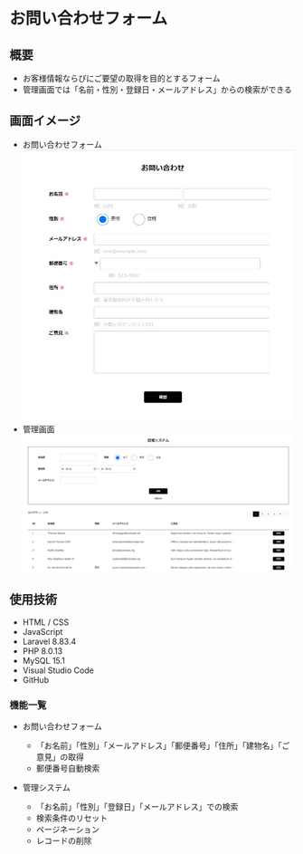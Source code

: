 # お問い合わせフォーム

## 概要

- お客様情報ならびにご要望の取得を目的とするフォーム
- 管理画面では「名前・性別・登録日・メールアドレス」からの検索ができる

## 画面イメージ

- お問い合わせフォーム
![お問い合わせフォーム](/public/img/contact-form_1.jpg)
- 管理画面
![管理画面](/public/img/contact-form_2.jpg)

## 使用技術

- HTML / CSS
- JavaScript
- Laravel 8.83.4
- PHP 8.0.13
- MySQL 15.1
- Visual Studio Code
- GitHub

### 機能一覧

- お問い合わせフォーム
  - 「お名前」「性別」「メールアドレス」「郵便番号」「住所」「建物名」「ご意見」の取得
  - 郵便番号自動検索

- 管理システム
  - 「お名前」「性別」「登録日」「メールアドレス」での検索
  - 検索条件のリセット
  - ページネーション
  - レコードの削除
